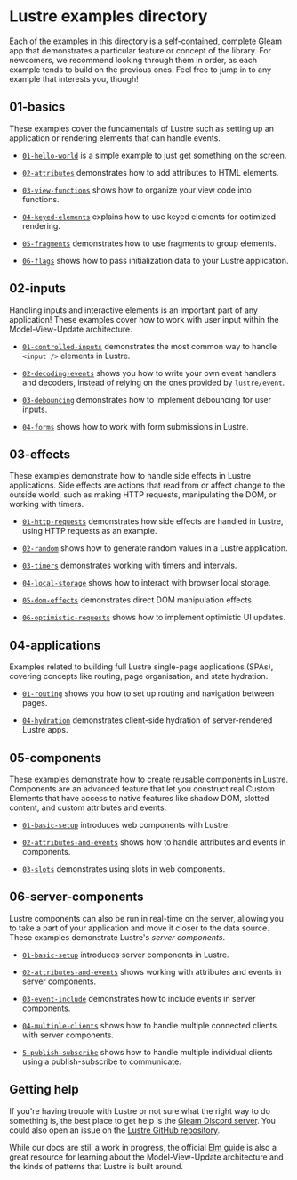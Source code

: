 # Lustre examples directory

Each of the examples in this directory is a self-contained, complete Gleam app
that demonstrates a particular feature or concept of the library. For newcomers,
we recommend looking through them in order, as each example tends to build on
the previous ones. Feel free to jump in to any example that interests you, though!

## 01-basics

These examples cover the fundamentals of Lustre such as setting up an application
or rendering elements that can handle events.

- [`01-hello-world`](https://github.com/lustre-labs/lustre/tree/main/examples/01-basics/01-hello-world)
  is a simple example to just get something on the screen.

- [`02-attributes`](https://github.com/lustre-labs/lustre/tree/main/examples/01-basics/02-attributes)
  demonstrates how to add attributes to HTML elements.

- [`03-view-functions`](https://github.com/lustre-labs/lustre/tree/main/examples/01-basics/03-view-functions)
  shows how to organize your view code into functions.

- [`04-keyed-elements`](https://github.com/lustre-labs/lustre/tree/main/examples/01-basics/04-keyed-elements)
  explains how to use keyed elements for optimized rendering.

- [`05-fragments`](https://github.com/lustre-labs/lustre/tree/main/examples/01-basics/05-fragments)
  demonstrates how to use fragments to group elements.

- [`06-flags`](https://github.com/lustre-labs/lustre/tree/main/examples/01-basics/06-flags) shows
  how to pass initialization data to your Lustre application.

## 02-inputs

Handling inputs and interactive elements is an important part of any application!
These examples cover how to work with user input within the Model-View-Update
architecture.

- [`01-controlled-inputs`](https://github.com/lustre-labs/lustre/tree/main/examples/02-inputs/01-controlled-inputs)
  demonstrates the most common way to handle `<input />` elements in Lustre.

- [`02-decoding-events`](https://github.com/lustre-labs/lustre/tree/main/examples/02-inputs/02-decoding-events)
  shows you how to write your own event handlers and decoders, instead of relying
  on the ones provided by `lustre/event`.

- [`03-debouncing`](https://github.com/lustre-labs/lustre/tree/main/examples/02-inputs/03-debouncing)
  demonstrates how to implement debouncing for user inputs.

- [`04-forms`](https://github.com/lustre-labs/lustre/tree/main/examples/02-inputs/04-forms)
  shows how to work with form submissions in Lustre.

## 03-effects

These examples demonstrate how to handle side effects in Lustre applications.
Side effects are actions that read from or affect change to the outside world,
such as making HTTP requests, manipulating the DOM, or working with timers.

- [`01-http-requests`](https://github.com/lustre-labs/lustre/tree/main/examples/03-effects/01-http-requests)
  demonstrates how side effects are handled in Lustre, using HTTP requests as an example.

- [`02-random`](https://github.com/lustre-labs/lustre/tree/main/examples/03-effects/02-random)
  shows how to generate random values in a Lustre application.

- [`03-timers`](https://github.com/lustre-labs/lustre/tree/main/examples/03-effects/03-timers)
  demonstrates working with timers and intervals.

- [`04-local-storage`](https://github.com/lustre-labs/lustre/tree/main/examples/03-effects/04-local-storage)
  shows how to interact with browser local storage.

- [`05-dom-effects`](https://github.com/lustre-labs/lustre/tree/main/examples/03-effects/05-dom-effects)
  demonstrates direct DOM manipulation effects.

- [`06-optimistic-requests`](https://github.com/lustre-labs/lustre/tree/main/examples/03-effects/06-optimistic-requests)
  shows how to implement optimistic UI updates.

## 04-applications

Examples related to building full Lustre single-page applications (SPAs), covering
concepts like routing, page organisation, and state hydration.

- [`01-routing`](https://github.com/lustre-labs/lustre/tree/main/examples/04-applications/01-routing)
  shows you how to set up routing and navigation between pages.

- [`04-hydration`](https://github.com/lustre-labs/lustre/tree/main/examples/04-applications/04-hydration)
  demonstrates client-side hydration of server-rendered Lustre apps.

## 05-components

These examples demonstrate how to create reusable components in Lustre. Components
are an advanced feature that let you construct real Custom Elements that have
access to native features like shadow DOM, slotted content, and custom attributes
and events.

- [`01-basic-setup`](https://github.com/lustre-labs/lustre/tree/main/examples/05-components/01-basic-setup)
  introduces web components with Lustre.

- [`02-attributes-and-events`](https://github.com/lustre-labs/lustre/tree/main/examples/05-components/02-attributes-and-events)
  shows how to handle attributes and events in components.

- [`03-slots`](https://github.com/lustre-labs/lustre/tree/main/examples/05-components/03-slots)
  demonstrates using slots in web components.

## 06-server-components

Lustre components can also be run in real-time on the server, allowing you to
take a part of your application and move it closer to the data source. These
examples demonstrate Lustre's _server components_.

- [`01-basic-setup`](https://github.com/lustre-labs/lustre/tree/main/examples/06-server-components/01-basic-setup)
  introduces server components in Lustre.

- [`02-attributes-and-events`](https://github.com/lustre-labs/lustre/tree/main/examples/06-server-components/02-attributes-and-events)
  shows working with attributes and events in server components.

- [`03-event-include`](https://github.com/lustre-labs/lustre/tree/main/examples/06-server-components/03-event-include)
  demonstrates how to include events in server components.

- [`04-multiple-clients`](https://github.com/lustre-labs/lustre/tree/main/examples/06-server-components/04-multiple-clients)
  shows how to handle multiple connected clients with server components.
 
- [`5-publish-subscribe`](https://github.com/lustre-labs/lustre/tree/main/examples/06-server-components/05-publish-subscribe)
  shows how to handle multiple individual clients using a publish-subscribe to communicate.

## Getting help

If you're having trouble with Lustre or not sure what the right way to do
something is, the best place to get help is the [Gleam Discord server](https://discord.gg/Fm8Pwmy).
You could also open an issue on the [Lustre GitHub repository](https://github.com/lustre-labs/lustre/issues).

While our docs are still a work in progress, the official [Elm guide](https://guide.elm-lang.org)
is also a great resource for learning about the Model-View-Update architecture
and the kinds of patterns that Lustre is built around.
